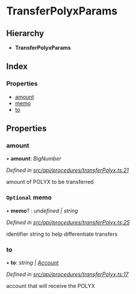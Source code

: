 # TransferPolyxParams

## Hierarchy

* **TransferPolyxParams**

## Index

### Properties

* [amount](transferpolyxparams.md#amount)
* [memo](transferpolyxparams.md#optional-memo)
* [to](transferpolyxparams.md#to)

## Properties

### amount

• **amount**: _BigNumber_

_Defined in_ [_src/api/procedures/transferPolyx.ts:21_](https://github.com/PolymathNetwork/polymesh-sdk/blob/959efb76/src/api/procedures/transferPolyx.ts#L21)

amount of POLYX to be transferred

### `Optional` memo

• **memo**? : _undefined \| string_

_Defined in_ [_src/api/procedures/transferPolyx.ts:25_](https://github.com/PolymathNetwork/polymesh-sdk/blob/959efb76/src/api/procedures/transferPolyx.ts#L25)

identifier string to help differentiate transfers

### to

• **to**: _string \|_ [_Account_](../classes/account.md)

_Defined in_ [_src/api/procedures/transferPolyx.ts:17_](https://github.com/PolymathNetwork/polymesh-sdk/blob/959efb76/src/api/procedures/transferPolyx.ts#L17)

account that will receive the POLYX

